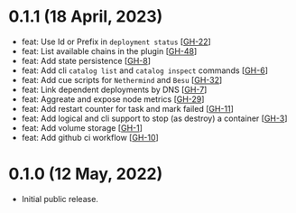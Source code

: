 # 0.1.1 (18 April, 2023)

- feat: Use Id or Prefix in `deployment status` [[GH-22](https://github.com/umbracle/eth2-validator/issues/22)]
- feat: List available chains in the plugin [[GH-48](https://github.com/umbracle/eth2-validator/issues/48)]
- feat: Add state persistence [[GH-8](https://github.com/umbracle/eth2-validator/issues/8)]
- feat: Add cli `catalog list` and `catalog inspect` commands [[GH-6](https://github.com/umbracle/eth2-validator/issues/6)]
- feat: Add cue scripts for `Nethermind` and `Besu` [[GH-32](https://github.com/umbracle/eth2-validator/issues/32)]
- feat: Link dependent deployments by DNS [[GH-7](https://github.com/umbracle/eth2-validator/issues/7)]
- feat: Aggreate and expose node metrics [[GH-29](https://github.com/umbracle/eth2-validator/issues/29)]
- feat: Add restart counter for task and mark failed [[GH-11](https://github.com/umbracle/eth2-validator/issues/11)]
- feat: Add logical and cli support to stop (as destroy) a container [[GH-3](https://github.com/umbracle/eth2-validator/issues/3)]
- feat: Add volume storage [[GH-1](https://github.com/umbracle/eth2-validator/issues/1)]
- feat: Add github ci workflow [[GH-10](https://github.com/umbracle/eth2-validator/issues/10)]

# 0.1.0 (12 May, 2022)

- Initial public release.
